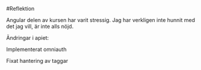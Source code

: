 #Reflektion

Angular delen av kursen har varit stressig.
Jag har verkligen inte hunnit med det jag vill, är inte alls nöjd.

Ändringar i apiet:

Implementerat omniauth


Fixat hantering av taggar


